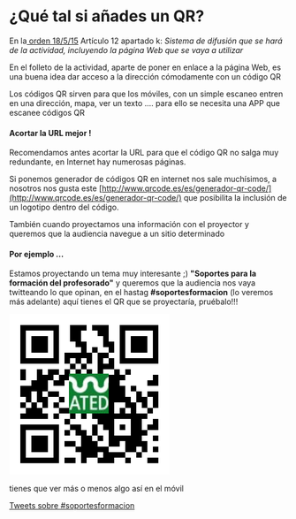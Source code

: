 # ¿Qué tal si añades un QR?

En la[ orden 18/5/15](http://www.boa.aragon.es/cgi-bin/EBOA/BRSCGI?CMD=VEROBJ&amp;MLKOB=859076685454) Artículo 12 apartado k: *Sistema de difusión que se hará de la actividad, incluyendo la página Web que se vaya a utilizar*

En el folleto de la actividad, aparte de poner en enlace a la página Web, es una buena idea dar acceso a la dirección cómodamente con un código QR

Los códigos QR sirven para que los móviles, con un simple escaneo entren en una dirección, mapa, ver un texto .... para ello se necesita una APP que escanee códigos QR

#### Acortar la URL mejor !

Recomendamos antes acortar la URL para que el código QR no salga muy redundante, en Internet hay numerosas páginas.

Si ponemos generador de códigos QR en internet nos sale muchísimos, a nosotros nos gusta este [http://www.qrcode.es/es/generador-qr-code/](http://www.qrcode.es/es/generador-qr-code/) que posibilita la inclusión de un logotipo dentro del código.

También cuando proyectamos una información con el proyector y queremos que la audiencia navegue a un sitio determinado

#### Por ejemplo ...

Estamos proyectando un tema muy interesante ;) **"Soportes para la formación del profesorado"** y queremos que la audiencia nos vaya twitteando lo que opinan, en el hastag **#soportesformacion** (lo veremos más adelante) aquí tienes el QR que se proyectaría, pruébalo!!!


![](https://raw.githubusercontent.com/catedu/soportes-informaticos-profesorado/master/img/38a78f6b582e7a6510755103bc9faaad.png)

tienes que ver más o menos algo así en el móvil 

<a class="twitter-timeline"  href="https://twitter.com/hashtag/soportesformacion" data-widget-id="960878386062249984">Tweets sobre #soportesformacion</a>
<script>!function(d,s,id){var js,fjs=d.getElementsByTagName(s)[0],p=/^http:/.test(d.location)?'http':'https';if(!d.getElementById(id)){js=d.createElement(s);js.id=id;js.src=p+"://platform.twitter.com/widgets.js";fjs.parentNode.insertBefore(js,fjs);}}(document,"script","twitter-wjs");</script>